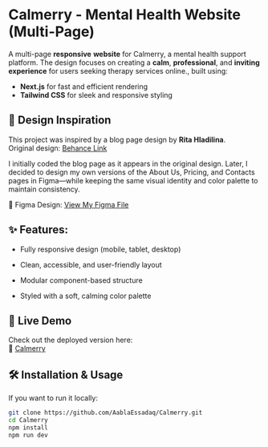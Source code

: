 # Calmerry - Mental Health Website (Multi-Page)

A multi-page **responsive** **website** for Calmerry, a mental health support platform. The design focuses on creating a **calm**, **professional**, and **inviting experience** for users seeking therapy services online., built using:

- **Next.js** for fast and efficient rendering
- **Tailwind CSS** for sleek and responsive styling

## 🎨 Design Inspiration

This project was inspired by a blog page design by **Rita Hladilina**.  
Original design: [Behance Link](https://www.behance.net/gallery/183676969/Mental-Health-Website-Calmerry)

I initially coded the blog page as it appears in the original design. Later, I decided to design my own versions of the About Us, Pricing, and Contacts pages in Figma—while keeping the same visual identity and color palette to maintain consistency.

📁 Figma Design: [View My Figma File](https://www.figma.com/design/TdYppx9LXcvv5DSlmuR0kz/Calmerry?node-id=0-1&t=2MJ0GdTRYdYjmQFZ-1)

## ✨ Features:

- Fully responsive design (mobile, tablet, desktop)

- Clean, accessible, and user-friendly layout

- Modular component-based structure

- Styled with a soft, calming color palette

## 🚀 Live Demo

Check out the deployed version here:  
🔗 [Calmerry](https://calmerry.vercel.app/)

## 🛠 Installation & Usage

If you want to run it locally:

```bash
git clone https://github.com/AablaEssadaq/Calmerry.git
cd Calmerry
npm install
npm run dev
```
